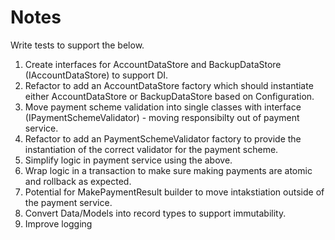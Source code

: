 # Notes

Write tests to support the below.
1. Create interfaces for AccountDataStore and BackupDataStore (IAccountDataStore) to support DI.
2. Refactor to add an AccountDataStore factory which should instantiate either AccountDataStore or BackupDataStore based on Configuration.
3. Move payment scheme validation into single classes with interface (IPaymentSchemeValidator) - moving responsibilty out of payment service.
4. Refactor to add an PaymentSchemeValidator factory to provide the instantiation of the correct validator for the payment scheme.
5. Simplify logic in payment service using the above.
6. Wrap logic in a transaction to make sure making payments are atomic and rollback as expected.
7. Potential for MakePaymentResult builder to move intakstiation outside of the payment service.
8. Convert Data/Models into record types to support immutability.
9. Improve logging

